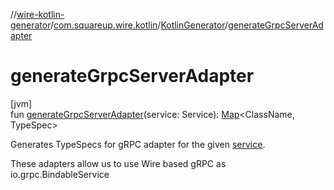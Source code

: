 //[wire-kotlin-generator](../../../index.md)/[com.squareup.wire.kotlin](../index.md)/[KotlinGenerator](index.md)/[generateGrpcServerAdapter](generate-grpc-server-adapter.md)

# generateGrpcServerAdapter

[jvm]\
fun [generateGrpcServerAdapter](generate-grpc-server-adapter.md)(service: Service): [Map](https://kotlinlang.org/api/latest/jvm/stdlib/kotlin.collections/-map/index.html)&lt;ClassName, TypeSpec&gt;

Generates TypeSpecs for gRPC adapter for the given [service](generate-grpc-server-adapter.md).

These adapters allow us to use Wire based gRPC as io.grpc.BindableService

